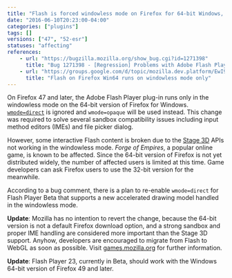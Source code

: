 ```yaml
---
title: "Flash is forced windowless mode on Firefox for 64-bit Windows, affecting Stage 3D"
date: "2016-06-10T20:23:00-04:00"
categories: ["plugins"]
tags: []
versions: ["47", "52-esr"]
statuses: "affecting"
references:
    - url: "https://bugzilla.mozilla.org/show_bug.cgi?id=1271398"
      title: "Bug 1271398 - [Regression] Problems with Adobe Flash Player Stage3D and Firefox x64 >=v47"
    - url: "https://groups.google.com/d/topic/mozilla.dev.platform/EwI9Fq4DPy4/discussion"
      title: "Flash on Firefox Win64 runs on windowless mode only"
---
```

On Firefox 47 and later, the Adobe Flash Player plug-in runs only in the windowless mode on the 64-bit version of Firefox for Windows. [`wmode=direct`](https://helpx.adobe.com/flash/kb/flash-object-embed-tag-attributes.html#main_Using_Window_Mode__wmode__values_) is ignored and `wmode=opaque` will be used instead. This change was required to solve several sandbox compatibility issues including input method editors (IMEs) and file picker dialog.

However, some interactive Flash content is broken due to the [Stage 3D](https://www.adobe.com/devnet/flashplayer/stage3d.html) APIs not working in the windowless mode. *Forge of Empires*, a popular online game, is known to be affected. Since the 64-bit version of Firefox is not yet distributed widely, the number of affected users is limited at this time. Game developers can ask Firefox users to use the 32-bit version for the meanwhile.

According to a bug comment, there is a plan to re-enable `wmode=direct` for Flash Player Beta that supports a new accelerated drawing model handled in the windowless mode.

**Update**: Mozilla has no intention to revert the change, because the 64-bit version is not a default Firefox download option, and a strong sandbox and proper IME handling are considered more important than the Stage 3D support. Anyhow, developers are encouraged to migrate from Flash to WebGL as soon as possible. Visit [games.mozilla.org](https://games.mozilla.org/) for further information.

**Update**: Flash Player 23, currently in Beta, should work with the Windows 64-bit version of Firefox 49 and later.
